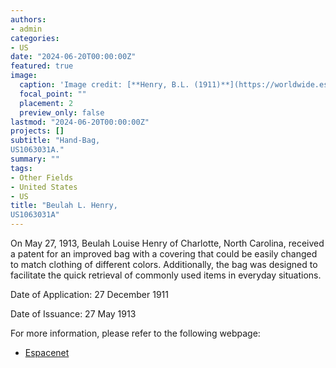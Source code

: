 ```yaml
---
authors:
- admin
categories:
- US
date: "2024-06-20T00:00:00Z"
featured: true
image:
  caption: 'Image credit: [**Henry, B.L. (1911)**](https://worldwide.espacenet.com/patent/search/family/003131277/publication/US1063031A?q=pn%3DUS1063031A)'
  focal_point: ""
  placement: 2
  preview_only: false
lastmod: "2024-06-20T00:00:00Z"
projects: []
subtitle: "Hand-Bag, 
US1063031A."
summary: ""
tags:
- Other Fields
- United States 
- US
title: "Beulah L. Henry, 
US1063031A"
---
```


On May 27, 1913, Beulah Louise Henry of Charlotte, North Carolina, received a patent for an improved bag with a covering that could be easily changed to match clothing of different colors. Additionally, the bag was designed to facilitate the quick retrieval of commonly used items in everyday situations.  

Date of Application: 27 December 1911

Date of Issuance: 27 May 1913

For more information, please refer to the following webpage: 

- [Espacenet](https://worldwide.espacenet.com/patent/search/family/003131277/publication/US1063031A?q=pn%3DUS1063031A)
